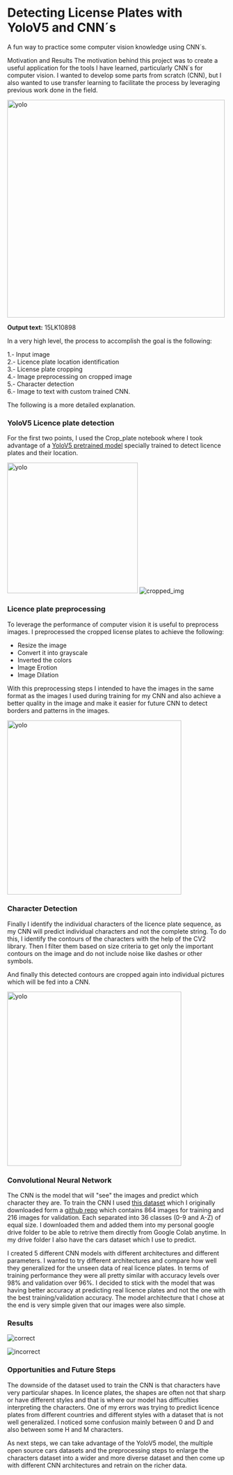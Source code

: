 # Detecting License Plates with YoloV5 and CNN´s
A fun way to practice some computer vision knowledge using CNN´s.  

Motivation and Results
The motivation behind this project was to create a useful application for the tools I have learned, particularly CNN´s for computer vision. I wanted to develop some parts from scratch (CNN),  but I also wanted to use transfer learning to facilitate the process by leveraging previous work done in the field.

<img src="https://github.com/jogepa/License_plate_detection/assets/114703913/24c5597c-444d-4061-bf65-6fe7105ee6f3" alt="yolo" width="500px">  


**Output text:** 15LK10898


In a very high level, the process to accomplish the goal is the following:  
  
1.- Input image  
2.- Licence plate location identification  
3.- License plate cropping  
4.- Image preprocessing on cropped image   
5.- Character detection  
6.- Image to text with custom trained CNN.

The following is a more detailed explanation. 

### YoloV5 Licence plate detection 
For the first two points, I used the Crop_plate notebook where I took advantage of a [YoloV5 pretrained model](https://huggingface.co/keremberke/yolov5m-license-plate) specially trained to detect licence plates and their location. 

<img src="https://github.com/jogepa/License_plate_detection/assets/114703913/965a2a6c-3a10-41c2-a094-9a650bba03a9" alt="yolo" width="300px"> ![cropped_img](https://github.com/jogepa/License_plate_detection/assets/114703913/649186ec-f104-4258-af51-32f44deab4c6)

### Licence plate preprocessing 
To leverage the performance of computer vision it is useful to preprocess images. I preprocessed the cropped license plates to achieve the following:

- Resize the image
- Convert it into grayscale
- Inverted the colors
- Image Erotion
- Image Dilation 

With this preprocessing steps I intended to have the images in the same format as the images I used during training for my CNN and also achieve a better quality in the image and make it easier for future CNN to detect borders and patterns in the images.

<img src="https://github.com/jogepa/License_plate_detection/assets/114703913/3a10f1d7-c232-459c-a198-7af0b8ce1325" alt="yolo" width="400px">   

### Character Detection
Finally I identify the individual characters of the licence plate sequence, as my CNN will predict individual characters and not the complete string. To do this, I identify the contours of the characters with the help of the CV2 library. Then I filter them based on size criteria to get only the important contours on the image and do not include noise like dashes or other symbols.

And finally this detected contours are cropped again into individual pictures which will be fed into a CNN. 


<img src="https://github.com/jogepa/License_plate_detection/assets/114703913/95cf5095-9468-4360-a97d-0730161d7ac7" alt="yolo" width="400px">   


### Convolutional Neural Network
The CNN is the model that will "see" the images and predict which character they are. To train the CNN I used [this dataset](
https://drive.google.com/drive/folders/1dtFh-x_NX_PXqPS_k1SrTay7bdDxJGJG?usp=sharing) which I originally downloaded form a [github repo](https://github.com/SarthakV7/AI-based-indian-license-plate-detection/blob/master/data.zip) which contains 864 images for training and 216 images for validation. Each separated into 36 classes (0-9 and A-Z) of equal size. I downloaded them and added them into my personal google drive folder to be able to retrive them directly from Google Colab anytime. In my drive folder I also have the cars dataset which I use to predict. 

I created 5 different CNN models with different architectures and different parameters. I wanted to try different architectures and compare how well they generalized for the unseen data of real licence plates. In terms of training performance they were all pretty similar with  accuracy levels over 98% and validation over 96%. 
I decided to stick with the model that was having better accuracy at predicting real licence plates and not the one with the best training/validation accuracy. The model architecture that I chose at the end is very simple given that our images were also simple.

### Results   

![correct](https://github.com/jogepa/License_plate_detection/assets/114703913/988f178c-3a72-4969-a63c-46ef2cf32b0d)    

![incorrect](https://github.com/jogepa/License_plate_detection/assets/114703913/e3c4fd86-3003-4b3a-a793-a4dbce17aae9)
  


### Opportunities and Future Steps 
The downside of the dataset used to train the CNN is that characters have very particular shapes. In licence plates, the shapes are often not that sharp or have different styles and that is where our model has difficulties interpreting the characters. One of my errors was trying to predict licence plates from different countries and different styles with a dataset that is not well generalized. I noticed some confusion mainly between 0 and D and also between some H and M characters. 

As next steps, we can take advantage of the YoloV5 model, the multiple open source cars datasets and the preprocessing steps to enlarge the characters dataset into a wider and more diverse dataset and then come up with different CNN architectures and retrain on the richer data.
 
